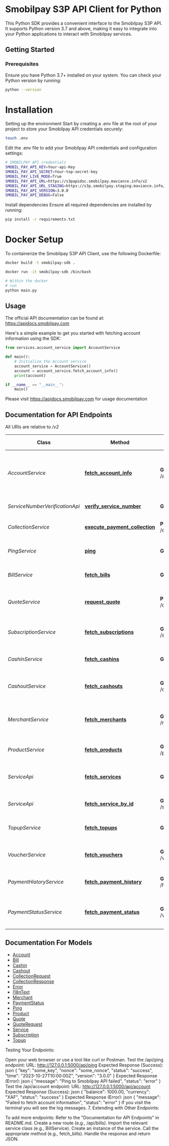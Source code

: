 # Smobilpay S3P API Client for Python

This Python SDK provides a convenient interface to the Smobilpay S3P API. It supports Python version 3.7 and above, making it easy to integrate into your Python applications to interact with Smobilpay services.

## Getting Started

### Prerequisites

Ensure you have Python 3.7+ installed on your system. You can check your Python version by running:

```bash
python --version
```

# Installation

Setting up the environment
Start by creating a .env file at the root of your project to store your Smobilpay API credentials securely:

```sh
touch .env
```

Edit the .env file to add your Smobilpay API credentials and configuration settings:

```bash
# SMOBILPAY API credentials
SMOBIL_PAY_API_KEY=Your-api-Key
SMOBIL_PAY_API_SECRET=Your-top-secret-key
SMOBIL_PAY_LIVE_MODE=True
SMOBIL_PAY_API_URL=https://s3papidoc.smobilpay.maviance.info/v2
SMOBIL_PAY_API_URL_STAGING=https://s3p.smobilpay.staging.maviance.info/v2
SMOBIL_PAY_API_VERSION=3.0.0
SMOBIL_PAY_API_DEBUG=False
```

Install dependencies
Ensure all required dependencies are installed by running:
```bash
pip install -r requirements.txt
```

# Docker Setup
To containerize the Smobilpay S3P API Client, use the following Dockerfile:

```bash
docker build -t smobilpay-sdk .

docker run -it smobilpay-sdk /bin/bash

# Within the docker 
# run
python main.py
```
## Usage

The official API documentation can be found at: https://apidocs.smobilpay.com

Here's a simple example to get you started with fetching account information using the SDK:

```py
from services.account_service import AccountService

def main():
    # Initialize the Account service
    account_service = AccountService()
    account = account_service.fetch_account_info()
    print(account)

if __name__ == "__main__":
    main()

```

Please visit https://apidocs.smobilpay.com for usage documentation


## Documentation for API Endpoints

All URIs are relative to */v2*

Class | Method                                                                  | HTTP request | Description
------------ |-------------------------------------------------------------------------| ------------ | -------------
*AccountService* | [**fetch_account_info**](docs/Api/AccountApi.md#accountget)             | **GET** /account | Retrieve account information and remaining account balance
*ServiceNumberVerificationApi* | [**verify_service_number**](docs/Api/AccountValidationApi.md#verifyget) | **GET** /verify | Verify service number
*CollectionService* | [**execute_payment_collection**](docs/Api/ConfirmApi.md#collectstdpost) | **POST** /collectstd | Execute payment collection
*PingService* | [**ping**](docs/Api/HealthcheckApi.md#pingget)                          | **GET** /ping | Check on the availability of the api
*BillService* | [**fetch_bills**](docs/Api/InitiateApi.md#billget)                      | **GET** /bill | Get bill payment handler
*QuoteService* | [**request_quote**](docs/Api/InitiateApi.md#quotestdpost)               | **POST** /quotestd | Request quote with price details about the payment
*SubscriptionService* | [**fetch_subscriptions**](docs/Api/InitiateApi.md#subscriptionget)      | **GET** /subscription | Get subscription payment handler
*CashinService* | [**fetch_cashins**](docs/Api/MasterdataApi.md#cashinget)                | **GET** /cashin | Retrieve available cashin packages
*CashoutService* | [**fetch_cashouts**](docs/Api/MasterdataApi.md#cashoutget)              | **GET** /cashout | Retrieves available cashout packages
*MerchantService* | [**fetch_merchants**](docs/Api/MasterdataApi.md#merchantget)                | **GET** /merchant | Retrieve list of merchants supported by the system.
*ProductService* | [**fetch_products**](docs/Api/MasterdataApi.md#productget)                  | **GET** /product | Retrieve list of available products
*ServiceApi* | [**fetch_services**](docs/Api/MasterdataApi.md#serviceget)                  | **GET** /service | Retrieve list of services supported by the system.
*ServiceApi* | [**fetch_service_by_id**](docs/Api/MasterdataApi.md#serviceidget)              | **GET** /service/{id} | Retrieve single service
*TopupService* | [**fetch_topups**](docs/Api/MasterdataApi.md#topupget)                      | **GET** /topup | Retrieve available topup packages
*VoucherService* | [**fetch_vouchers**](docs/Api/MasterdataApi.md#voucherget)                  | **GET** /voucher | Retrieve list of available vouchers to purchase
*PaymentHistoryService* | [**fetch_payment_history**](docs/Api/VerifyApi.md#historystdget)                | **GET** /historystd | Retrieve list of historic payment collection.
*PaymentStatusService* | [**fetch_payment_status**](docs/Api/VerifyApi.md#verifytxget)                    | **GET** /verifytx | Get the current payment collection status

## Documentation For Models

 - [Account](docs/Model/Account.md)
 - [Bill](docs/Model/Bill.md)
 - [Cashin](docs/Model/Cashin.md)
 - [Cashout](docs/Model/Cashout.md)
 - [CollectionRequest](docs/Model/CollectionRequest.md)
 - [CollectionResponse](docs/Model/CollectionResponse.md)
 - [Error](docs/Model/Error.md)
 - [I18nText](docs/Model/I18nText.md)
 - [Merchant](docs/Model/Merchant.md)
 - [PaymentStatus](docs/Model/PaymentStatus.md)
 - [Ping](docs/Model/Ping.md)
 - [Product](docs/Model/Product.md)
 - [Quote](docs/Model/Quote.md)
 - [QuoteRequest](docs/Model/QuoteRequest.md)
 - [Service](docs/Model/Service.md)
 - [Subscription](docs/Model/Subscription.md)
 - [Topup](docs/Model/Topup.md)


Testing Your Endpoints:

Open your web browser or use a tool like curl or Postman.
Test the /api/ping endpoint:
URL: http://127.0.0.1:5000/api/ping
Expected Response (Success):
 json 
{
  "key": "some_key",
  "nonce": "some_nonce",
  "status": "success",
  "time": "2023-10-27T10:00:00Z",
  "version": "3.0.0"
}
Expected Response (Error):
 json 
{
  "message": "Ping to Smobilpay API failed",
  "status": "error"
}
Test the /api/account endpoint:
URL: http://127.0.0.1:5000/api/account
Expected Response (Success):
 json 
{
  "balance": 1000.00,
  "currency": "XAF",
  "status": "success"
}
Expected Response (Error):
 json 
{
  "message": "Failed to fetch account information",
  "status": "error"
}
If you visit the terminal you will see the log messages.
7. Extending with Other Endpoints:

To add more endpoints:
Refer to the "Documentation for API Endpoints" in README.md.
Create a new route (e.g., /api/bills).
Import the relevant service class (e.g., BillService).
Create an instance of the service.
Call the appropriate method (e.g., fetch_bills).
Handle the response and return JSON.